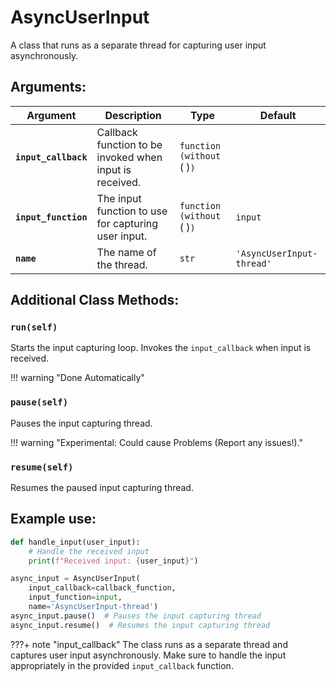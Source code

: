 # AsyncUserInput

A class that runs as a separate thread for capturing user input asynchronously.

## Arguments:

| Argument | Description | Type | Default |
| --- | --- | --- | --- |
| **`input_callback`**| Callback function to be invoked when input is received.| `function (without `( )`)` |  |
| **`input_function`** | The input function to use for capturing user input. | `function (without `( )`)` | `input` |
| **`name`** | The name of the thread. | `str` | `'AsyncUserInput-thread'` |
## Additional Class Methods:

### `run(self)`

Starts the input capturing loop. Invokes the `input_callback` when input is received.

!!! warning "Done Automatically"

### `pause(self)`

Pauses the input capturing thread.

!!! warning "Experimental: Could cause Problems (Report any issues!)."

### `resume(self)`

Resumes the paused input capturing thread.

## Example use:
```python
def handle_input(user_input):
    # Handle the received input
    print(f"Received input: {user_input}")

async_input = AsyncUserInput(
    input_callback=callback_function,
    input_function=input,
    name='AsyncUserInput-thread')
async_input.pause()  # Pauses the input capturing thread
async_input.resume()  # Resumes the input capturing thread
```

???+ note "input_callback"
    The class runs as a separate thread and captures user input asynchronously. Make sure to handle the input appropriately in the provided `input_callback` function.